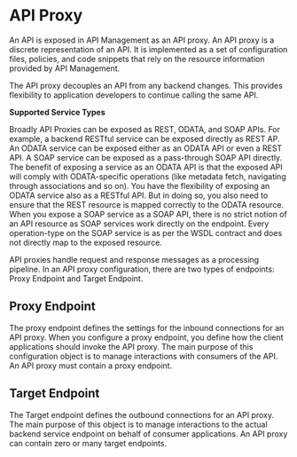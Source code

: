 <!-- loio8962643388fc4df6b7a165baa14475d9 -->

# API Proxy

An API is exposed in API Management as an API proxy. An API proxy is a discrete representation of an API. It is implemented as a set of configuration files, policies, and code snippets that rely on the resource information provided by API Management.

The API proxy decouples an API from any backend changes. This provides flexibility to application developers to continue calling the same API.

**Supported Service Types** 

Broadly API Proxies can be exposed as REST, ODATA, and SOAP APIs. For example, a backend RESTful service can be exposed directly as REST AP. An ODATA service can be exposed either as an ODATA API or even a REST API. A SOAP service can be exposed as a pass-through SOAP API directly. The benefit of exposing a service as an ODATA API is that the exposed API will comply with ODATA-specific operations \(like metadata fetch, navigating through associations and so on\). You have the flexibility of exposing an ODATA service also as a RESTful API. But in doing so, you also need to ensure that the REST resource is mapped correctly to the ODATA resource. When you expose a SOAP service as a SOAP API, there is no strict notion of an API resource as SOAP services work directly on the endpoint. Every operation-type on the SOAP service is as per the WSDL contract and does not directly map to the exposed resource.

API proxies handle request and response messages as a processing pipeline. In an API proxy configuration, there are two types of endpoints: Proxy Endpoint and Target Endpoint.



## Proxy Endpoint

The proxy endpoint defines the settings for the inbound connections for an API proxy. When you configure a proxy endpoint, you define how the client applications should invoke the API proxy. The main purpose of this configuration object is to manage interactions with consumers of the API. An API proxy must contain a proxy endpoint.



## Target Endpoint

The Target endpoint defines the outbound connections for an API proxy. The main purpose of this object is to manage interactions to the actual backend service endpoint on behalf of consumer applications. An API proxy can contain zero or many target endpoints.

